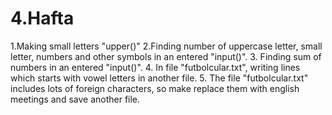 # 4.Hafta
1.Making small letters "upper()"
2.Finding number of  uppercase letter, small letter, numbers and other symbols in an entered "input()".
3. Finding sum of numbers in an entered "input()".
4. In file "futbolcular.txt", writing lines which starts with vowel letters in another file.
5. The file "futbolcular.txt" includes lots of foreign characters, so make replace them with english meetings and save another file.
